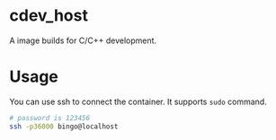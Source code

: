 # cdev_host
A image builds for C/C++ development.

# Usage
You can use ssh to connect the container. It supports `sudo` command.
```sh
# password is 123456
ssh -p36000 bingo@localhost
```

